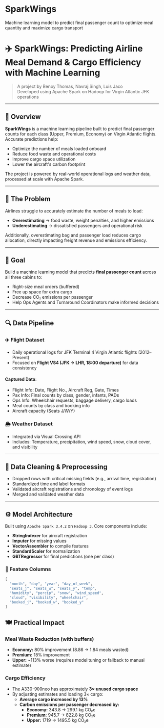 # SparkWings
Machine learning model to predict final passenger count to optimize meal quantity and maximize cargo transport

# ✈️ SparkWings: Predicting Airline Meal Demand & Cargo Efficiency with Machine Learning

> A project by Benoy Thomas, Navraj Singh, Luis Jaco  
> Developed using Apache Spark on Hadoop for Virgin Atlantic JFK operations

---

## 📌 Overview

**SparkWings** is a machine learning pipeline built to predict final passenger counts for each class (Upper, Premium, Economy) on Virgin Atlantic flights. Accurate predictions help:

- Optimize the number of meals loaded onboard
- Reduce food waste and operational costs
- Improve cargo space utilization
- Lower the aircraft's carbon footprint

The project is powered by real-world operational logs and weather data, processed at scale with Apache Spark.

---

## 🚨 The Problem

Airlines struggle to accurately estimate the number of meals to load:

- **Overestimating** → food waste, weight penalties, and higher emissions
- **Underestimating** → dissatisfied passengers and operational risk

Additionally, overestimating bag and passenger load reduces cargo allocation, directly impacting freight revenue and emissions efficiency.

---

## 🎯 Goal

Build a machine learning model that predicts **final passenger count** across all three cabins to:

- Right-size meal orders (buffered)
- Free up space for extra cargo
- Decrease CO₂ emissions per passenger
- Help Ops Agents and Turnaround Coordinators make informed decisions

---

## 🔍 Data Pipeline

### ✈️ Flight Dataset

- Daily operational logs for JFK Terminal 4 Virgin Atlantic flights (2012–Present)
- Focused on **Flight VS4 (JFK → LHR, 18:00 departure)** for data consistency

#### Captured Data:
- Flight Info: Date, Flight No., Aircraft Reg, Gate, Times
- Pax Info: Final counts by class, gender, infants, PADs
- Ops Info: Wheelchair requests, baggage delivery, cargo loads
- Meal counts by class and booking info
- Aircraft capacity (Seats J/W/Y)

### 🌦️ Weather Dataset

- Integrated via Visual Crossing API
- Includes: Temperature, precipitation, wind speed, snow, cloud cover, and visibility

---

## 🧼 Data Cleaning & Preprocessing

- Dropped rows with critical missing fields (e.g., arrival time, registration)
- Standardized time and label formats
- Validated aircraft registrations and chronology of event logs
- Merged and validated weather data

---

## ⚙️ Model Architecture

Built using `Apache Spark 3.4.2` on `Hadoop 3`. Core components include:

- **StringIndexer** for aircraft registration
- **Imputer** for missing values
- **VectorAssembler** to compile features
- **StandardScaler** for normalization
- **GBTRegressor** for final predictions (one per class)

### 🎯 Feature Columns
```python
[
  "month", "day", "year", "day_of_week",
  "seats_j", "seats_w", "seats_y", "temp",
  "humidity", "percip", "snow", "wind_speed",
  "cloud", "visibility", "wheelchair",
  "booked_j", "booked_w", "booked_y"
]
```

## 🍽️ Practical Impact

### Meal Waste Reduction (with buffers)

- **Economy:** 80% improvement (8.86 → 1.84 meals wasted)
- **Premium:** 18% improvement
- **Upper:** ~113% worse (requires model tuning or fallback to manual estimate)

### Cargo Efficiency

- The A330-900neo has approximately **3× unused cargo space**
- By adjusting estimates and loading 3× cargo:
  - **Average cargo increased by 13%**
  - **Carbon emissions per passenger decreased by:**
    - **Economy:** 343.8 → 299.1 kg CO₂e
    - **Premium:** 945.7 → 822.8 kg CO₂e
    - **Upper:** 1719 → 1495.5 kg CO₂e

